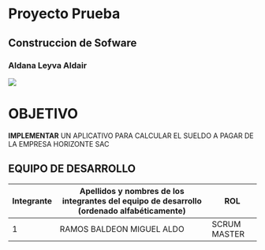 # Proyecto Prueba
## Construccion de Sofware
### Aldana Leyva Aldair
![](/Proyecto-de-Fin-de-Curso/images/imagen.png)


# OBJETIVO
**IMPLEMENTAR** UN APLICATIVO PARA CALCULAR EL SUELDO A PAGAR DE LA EMPRESA HORIZONTE SAC
## EQUIPO DE DESARROLLO
Integrante | Apellidos y nombres de los integrantes del equipo de desarrollo (ordenado alfabéticamente) | ROL
---------- | ------------------------------------------------------------------------------------------ | ---
1 | RAMOS BALDEON MIGUEL ALDO	| SCRUM MASTER

